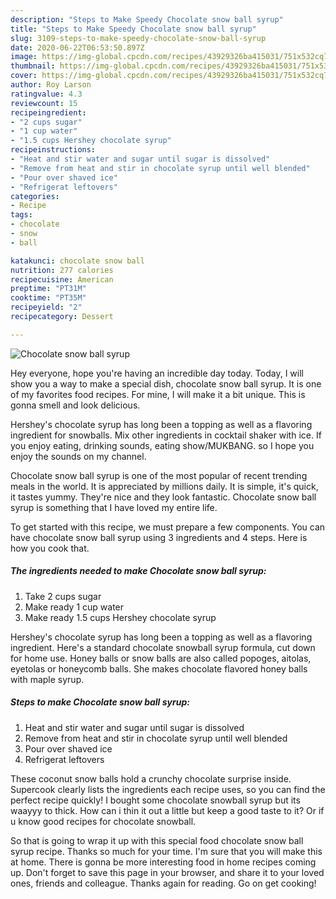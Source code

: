 ```yaml
---
description: "Steps to Make Speedy Chocolate snow ball syrup"
title: "Steps to Make Speedy Chocolate snow ball syrup"
slug: 3109-steps-to-make-speedy-chocolate-snow-ball-syrup
date: 2020-06-22T06:53:50.897Z
image: https://img-global.cpcdn.com/recipes/43929326ba415031/751x532cq70/chocolate-snow-ball-syrup-recipe-main-photo.jpg
thumbnail: https://img-global.cpcdn.com/recipes/43929326ba415031/751x532cq70/chocolate-snow-ball-syrup-recipe-main-photo.jpg
cover: https://img-global.cpcdn.com/recipes/43929326ba415031/751x532cq70/chocolate-snow-ball-syrup-recipe-main-photo.jpg
author: Roy Larson
ratingvalue: 4.3
reviewcount: 15
recipeingredient:
- "2 cups sugar"
- "1 cup water"
- "1.5 cups Hershey chocolate syrup"
recipeinstructions:
- "Heat and stir water and sugar until sugar is dissolved"
- "Remove from heat and stir in chocolate syrup until well blended"
- "Pour over shaved ice"
- "Refrigerat leftovers"
categories:
- Recipe
tags:
- chocolate
- snow
- ball

katakunci: chocolate snow ball 
nutrition: 277 calories
recipecuisine: American
preptime: "PT31M"
cooktime: "PT35M"
recipeyield: "2"
recipecategory: Dessert

---
```



![Chocolate snow ball syrup](https://img-global.cpcdn.com/recipes/43929326ba415031/751x532cq70/chocolate-snow-ball-syrup-recipe-main-photo.jpg)

Hey everyone, hope you're having an incredible day today. Today, I will show you a way to make a special dish, chocolate snow ball syrup. It is one of my favorites food recipes. For mine, I will make it a bit unique. This is gonna smell and look delicious.

Hershey&#39;s chocolate syrup has long been a topping as well as a flavoring ingredient for snowballs. Mix other ingredients in cocktail shaker with ice. If you enjoy eating, drinking sounds, eating show/MUKBANG. so I hope you enjoy the sounds on my channel.

Chocolate snow ball syrup is one of the most popular of recent trending meals in the world. It is appreciated by millions daily. It is simple, it's quick, it tastes yummy. They're nice and they look fantastic. Chocolate snow ball syrup is something that I have loved my entire life.


To get started with this recipe, we must prepare a few components. You can have chocolate snow ball syrup using 3 ingredients and 4 steps. Here is how you cook that.

<!--inarticleads1-->

##### The ingredients needed to make Chocolate snow ball syrup:

1. Take 2 cups sugar
1. Make ready 1 cup water
1. Make ready 1.5 cups Hershey chocolate syrup


Hershey&#39;s chocolate syrup has long been a topping as well as a flavoring ingredient. Here&#39;s a standard chocolate snowball syrup formula, cut down for home use. Honey balls or snow balls are also called popoges, aitolas, eyetolas or honeycomb balls. She makes chocolate flavored honey balls with maple syrup. 

<!--inarticleads2-->

##### Steps to make Chocolate snow ball syrup:

1. Heat and stir water and sugar until sugar is dissolved
1. Remove from heat and stir in chocolate syrup until well blended
1. Pour over shaved ice
1. Refrigerat leftovers


These coconut snow balls hold a crunchy chocolate surprise inside. Supercook clearly lists the ingredients each recipe uses, so you can find the perfect recipe quickly! I bought some chocolate snowball syrup but its waayyy to thick. How can i thin it out a little but keep a good taste to it? Or if u know good recipes for chocolate snowball. 

So that is going to wrap it up with this special food chocolate snow ball syrup recipe. Thanks so much for your time. I'm sure that you will make this at home. There is gonna be more interesting food in home recipes coming up. Don't forget to save this page in your browser, and share it to your loved ones, friends and colleague. Thanks again for reading. Go on get cooking!
